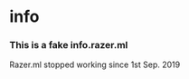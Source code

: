 # info
<html>
  <body>
    <h3>This is a fake info.razer.ml </h3>
    <p>Razer.ml stopped working since 1st Sep. 2019</p>
  </body>
</html>

